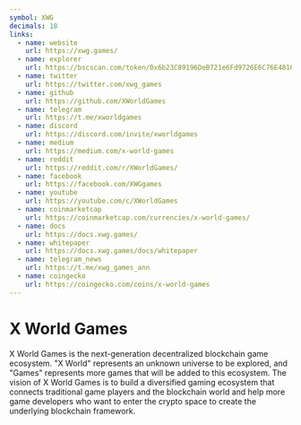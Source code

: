 ```yaml
---
symbol: XWG
decimals: 18
links:
  - name: website
    url: https://xwg.games/
  - name: explorer
    url: https://bscscan.com/token/0x6b23C89196DeB721e6Fd9726E6C76E4810a464bc
  - name: twitter
    url: https://twitter.com/xwg_games
  - name: github
    url: https://github.com/XWorldGames
  - name: telegram
    url: https://t.me/xworldgames
  - name: discord
    url: https://discord.com/invite/xworldgames
  - name: medium
    url: https://medium.com/x-world-games
  - name: reddit
    url: https://reddit.com/r/XWorldGames/
  - name: facebook
    url: https://facebook.com/XWGgames
  - name: youtube
    url: https://youtube.com/c/XWorldGames
  - name: coinmarketcap
    url: https://coinmarketcap.com/currencies/x-world-games/
  - name: docs
    url: https://docs.xwg.games/
  - name: whitepaper
    url: https://docs.xwg.games/docs/whitepaper
  - name: telegram_news
    url: https://t.me/xwg_games_ann
  - name: coingecko
    url: https://coingecko.com/coins/x-world-games
---
```


# X World Games

X World Games is the next-generation decentralized blockchain game ecosystem. "X World" represents an unknown universe to be explored, and "Games" represents more games that will be added to this ecosystem. The vision of X World Games is to build a diversified gaming ecosystem that connects traditional game players and the blockchain world and help more game developers who want to enter the crypto space to create the underlying blockchain framework.
